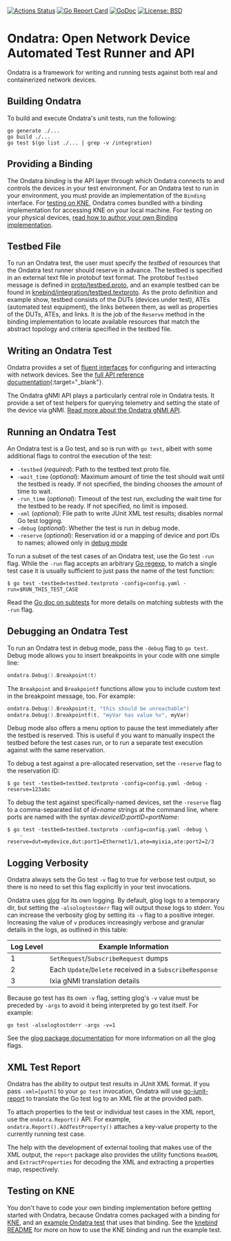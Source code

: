 [![Actions Status](https://github.com/openconfig/ondatra/workflows/Go/badge.svg)](https://github.com/openconfig/ondatra/actions)
[![Go Report Card](https://goreportcard.com/badge/github.com/openconfig/ondatra)](https://goreportcard.com/report/github.com/openconfig/ondatra)
[![GoDoc](https://godoc.org/istio.io/istio?status.svg)](https://pkg.go.dev/github.com/openconfig/ondatra)
[![License: BSD](https://img.shields.io/badge/license-Apache%202-blue)](https://opensource.org/licenses/Apache-2.0)

# Ondatra: Open Network Device Automated Test Runner and API

Ondatra is a framework for writing and running tests against both real and
containerized network devices.

## Building Ondatra

To build and execute Ondatra's unit tests, run the following:

```
go generate ./...
go build ./...
go test $(go list ./... | grep -v /integration)
```

## Providing a Binding

The Ondatra *binding* is the API layer through which Ondatra connects to and
controls the devices in your test environment. For an Ondatra test to run in
your environment, you must provide an implementation of the `Binding` interface.
For [testing on KNE](#testing-on-kne), Ondatra comes bundled with a binding
implementation for accessing KNE on your local machine. For testing on your
physical devices,
[read how to author your own Binding implementation](binding/README.md).

## Testbed File

To run an Ondatra test, the user must specify the *testbed* of resources that
the Ondatra test runner should reserve in advance. The testbed is specified in
an external text file in protobuf text format. The protobuf `Testbed` message is
defined in [proto/testbed.proto](proto/testbed.proto), and an example testbed
can be found in
[knebind/integration/testbed.textproto](knebind/integration/testbed.textproto).
As the proto definition and example show, testbed consists of the DUTs (devices
under test), ATEs (automated test equipment), the links between them, as well as
properties of the DUTs, ATEs, and links. It is the job of the `Reserve` method
in the binding implementation to locate available resources that match the
abstract topology and criteria specified in the testbed file.

## Writing an Ondatra Test

Ondatra provides a set of
[fluent interfaces](https://en.wikipedia.org/wiki/Fluent_interface) for
configuring and interacting with network devices. See the
[full API reference documentation](https://pkg.go.dev/github.com/openconfig/ondatra#section-documentation){:target="_blank"}.

The Ondatra gNMI API plays a particularly central role in Ondatra tests. It
provide a set of test helpers for querying telemetry and setting the state of
the device via gNMI. [Read more about the Ondatra gNMI API](gnmi/README.md).

## Running an Ondatra Test

An Ondatra test is a Go test, and so is run with `go test`, albeit with some
additional flags to control the execution of the test:

*   `-testbed` (*required*): Path to the testbed text proto file.
*   `-wait_time` (*optional*): Maximum amount of time the test should wait until
    the testbed is ready. If not specified, the binding chooses the amount of
    time to wait.
*   `-run_time` (*optional*): Timeout of the test run, excluding the wait time
    for the testbed to be ready. If not specified, no limit is imposed.
*   `-xml` (*optional*): File path to write JUnit XML test results; disables
    normal Go test logging.
*   `-debug` (*optional*): Whether the test is run in debug mode.
*   `-reserve` (*optional*): Reservation id or a mapping of device and port IDs
    to names; allowed only in [debug mode](#debugging-an-ondatra-test)

To run a subset of the test cases of an Ondatra test, use the Go test `-run`
flag. While the `-run` flag accepts an arbitrary
[Go regexp](https://golang.org/s/re2syntax), to match a single test case it is
usually sufficient to just pass the name of the test function:

```shell
$ go test -testbed=testbed.textproto -config=config.yaml -run=$RUN_THIS_TEST_CASE
```

Read the
[Go doc on subtests](https://pkg.go.dev/testing#hdr-Subtests_and_Sub_benchmarks)
for more details on matching subtests with the `-run` flag.

## Debugging an Ondatra Test

To run an Ondatra test in debug mode, pass the `-debug` flag to `go test`. Debug
mode allows you to insert breakpoints in your code with one simple line:

```go
ondatra.Debug().Breakpoint(t)
```

The `Breakpoint` and `Breakpointf` functions allow you to include custom text in
the breakpoint message, too. For example:

```go
ondatra.Debug().Breakpoint(t, "this should be unreachable")
ondatra.Debug().Breakpointf(t, "myVar has value %v", myVar)
```

Debug mode also offers a menu option to pause the test immediately after the
testbed is reserved. This is useful if you want to manually inspect the testbed
before the test cases run, or to run a separate test execution against with the
same reservation.

To debug a test against a pre-allocated reservation, set the `-reserve` flag to
the reservation ID:

```shell
$ go test -testbed=testbed.textproto -config=config.yaml -debug -reserve=123abc
```

To debug the test against specifically-named devices, set the `-reserve` flag to
a comma-separated list of *id=name* strings at the command line, where ports are
named with the syntax *deviceID:portID=portName*:

```shell
$ go test -testbed=testbed.textproto -config=config.yaml -debug \
    -reserve=dut=mydevice,dut:port1=Ethernet1/1,ate=myixia,ate:port2=2/3
```

## Logging Verbosity

Ondatra always sets the Go test `-v` flag to true for verbose test output, so
there is no need to set this flag explicitly in your test invocations.

Ondatra uses [glog](https://pkg.go.dev/github.com/golang/glog) for its own
logging. By default, glog logs to a temporary dir, but setting the
`-alsologtostderr` flag will output those logs to stderr. You can increase the
verbosity glog by setting its `-v` flag to a positive integer. Increasing the
value of `v` produces increasingly verbose and granular details in the logs, as
outlined in this table:

Log Level | Example Information
--------- | --------------------------------------------------------
1         | `SetRequest`/`SubscribeRequest` dumps
2         | Each `Update`/`Delete` received in a `SubscribeResponse`
3         | Ixia gNMI translation details

Because go test has its own `-v` flag, setting glog's `-v` value must be
preceded by `-args` to avoid it being interpreted by go test itself. For
example:

```
go test -alsologtostderr -args -v=1
```

See the
[glog package documentation](https://pkg.go.dev/github.com/golang/glog#pkg-overview)
for more information on all the glog flags.

## XML Test Report

Ondatra has the ability to output test results in JUnit XML format. If you pass
`-xml=[path]` to your `go test` invocation, Ondatra will use
[go-junit-report](https://github.com/jstemmer/go-junit-report) to translate the
Go test log to an XML file at the provided path.

To attach properties to the test or individual test cases in the XML report, use
the `ondatra.Report()` API. For example, `ondatra.Report().AddTestProperty()`
attaches a key-value property to the currently running test case.

The help with the development of external tooling that makes use of the XML
output, the `report` package also provides the utility functions `ReadXML` and
`ExtractProperties` for decoding the XML and extracting a properties map,
respectively.

## Testing on KNE

You don't have to code your own binding implementation before getting started
with Ondatra, because Ondatra comes packaged with a binding for
[KNE](https://github.com/openconfig/kne), and an
[example Ondatra test](knebind/integration/integration_test.go) that uses that
binding. See the [knebind README](knebind/README.md) for more on how to use the
KNE binding and run the example test.
